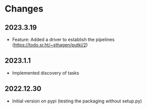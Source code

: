 # Changes

## 2023.3.19

* Feature: Added a driver to establish the pipelines (<https://todo.sr.ht/~sthagen/putki/2>)

## 2023.1.1

* Implemented discovery of tasks

## 2022.12.30

* Initial version on pypi (testing the packaging without setup.py)
